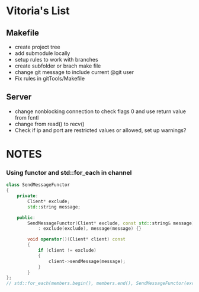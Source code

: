 # Vitoria's List
## Makefile
* create project tree
* add submodule locally 
* setup rules to work with branches
* create subfolder or brach make file 
* change git message to include current @git user
* Fix rules in gitTools/Makefile

## Server

* change nonblocking connection to check flags 0 and use return value from fcntl
* change from read() to recv()
* Check if ip and port are restricted values or allowed, set up warnings?



# NOTES

### Using functor and std::for_each in channel

```cpp
class SendMessageFunctor
{
	private:
		Client* exclude;
		std::string message;

	public:
		SendMessageFunctor(Client* exclude, const std::string& message)
			: exclude(exclude), message(message) {}

		void operator()(Client* client) const
		{
			if (client != exclude)
			{
				client->sendMessage(message);
			}
		}
};
// std::for_each(members.begin(), members.end(), SendMessageFunctor(exclude, message));
```